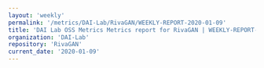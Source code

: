 ```yaml
---
layout: 'weekly'
permalink: '/metrics/DAI-Lab/RivaGAN/WEEKLY-REPORT-2020-01-09'
title: 'DAI Lab OSS Metrics Metrics report for RivaGAN | WEEKLY-REPORT-2020-01-09'
organization: 'DAI-Lab'
repository: 'RivaGAN'
current_date: '2020-01-09'
---
```

